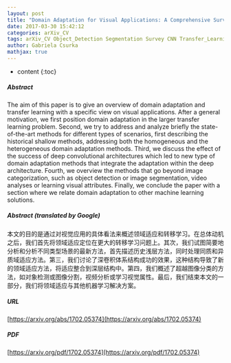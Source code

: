 ```yaml
---
layout: post
title: "Domain Adaptation for Visual Applications: A Comprehensive Survey"
date: 2017-03-30 15:42:12
categories: arXiv_CV
tags: arXiv_CV Object_Detection Segmentation Survey CNN Transfer_Learning Detection
author: Gabriela Csurka
mathjax: true
---
```


* content
{:toc}

##### Abstract
The aim of this paper is to give an overview of domain adaptation and transfer learning with a specific view on visual applications. After a general motivation, we first position domain adaptation in the larger transfer learning problem. Second, we try to address and analyze briefly the state-of-the-art methods for different types of scenarios, first describing the historical shallow methods, addressing both the homogeneous and the heterogeneous domain adaptation methods. Third, we discuss the effect of the success of deep convolutional architectures which led to new type of domain adaptation methods that integrate the adaptation within the deep architecture. Fourth, we overview the methods that go beyond image categorization, such as object detection or image segmentation, video analyses or learning visual attributes. Finally, we conclude the paper with a section where we relate domain adaptation to other machine learning solutions.

##### Abstract (translated by Google)
本文的目的是通过对视觉应用的具体看法来概述领域适应和转移学习。在总体动机之后，我们首先将领域适应定位在更大的转移学习问题上。其次，我们试图简要地分析和分析不同类型场景的最新方法，首先描述历史浅层方法，同时处理同质和异质域适应方法。第三，我们讨论了深卷积体系结构成功的效果，这种结构导致了新的领域适应方法，将适应整合到深层结构中。第四，我们概述了超越图像分类的方法，如对象检测或图像分割，视频分析或学习视觉属性。最后，我们结束本文的一部分，我们将领域适应与其他机器学习解决方案。

##### URL
[https://arxiv.org/abs/1702.05374](https://arxiv.org/abs/1702.05374)

##### PDF
[https://arxiv.org/pdf/1702.05374](https://arxiv.org/pdf/1702.05374)

